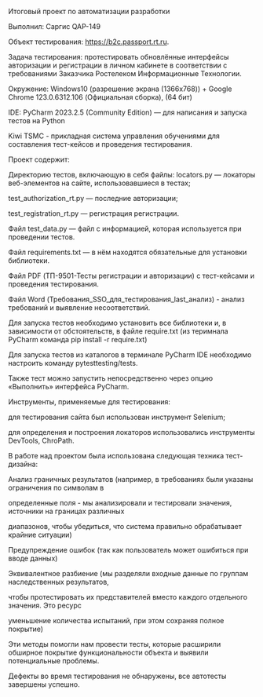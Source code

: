 Итоговый проект по автоматизации разработки

Выполнил: Саргис QAP-149

Объект тестирования: https://b2c.passport.rt.ru.

Задача тестирования: протестировать обновлённые интерфейсы авторизации и регистрации в личном кабинете в соответствии с требованиями Заказчика Ростелеком Информационные Технологии.

Окружение: Windows10 (разрешение экрана (1366x768)) + Google Chrome 123.0.6312.106 (Официальная сборка), (64 бит)

IDE: PyCharm 2023.2.5 (Community Edition) — для написания и запуска тестов на Python

Kiwi TSMC - прикладная система управления обучениями для составления тест-кейсов и проведения тестирования.

Проект содержит:

Директорию тестов, включающую в себя файлы:
locators.py — локаторы веб-элементов на сайте, использовавшиеся в тестах;

test_authorization_rt.py — последние авторизации;

test_registration_rt.py — регистрация регистрации.

Файл test_data.py — файл с информацией, которая используется при проведении тестов.

Файл requirements.txt — в нём находятся обязательные для установки библиотеки.

Файл PDF (ТП-9501-Тесты регистрации и авторизации) с тест-кейсами и проведения тестирования.

Файл Word (Требования_SSO_для_тестирования_last_анализ) - анализ требований и выявление несоответствий.

Для запуска тестов необходимо установить все библиотеки и, в зависимости от обстоятельств, в файле require.txt (из теримнала PyCharm команда pip install -r require.txt)

Для запуска тестов из каталогов в терминале PyCharm IDE необходимо настроить команду pytesttesting/tests.

Также тест можно запустить непосредственно через опцию «Выполнить» интерфейса PyCharm.

Инструменты, применяемые для тестирования:

для тестирования сайта был использован инструмент Selenium;

для определения и построения локаторов использовались инструменты DevTools, ChroPath.

В работе над проектом была использована следующая техника тест-дизайна:

Анализ граничных результатов (например, в требованиях были указаны ограничения по символам в

определенные поля - мы анализировали и тестировали значения, источники на границах различных

диапазонов, чтобы убедиться, что система правильно обрабатывает крайние ситуации)

Предупреждение ошибок (так как пользователь может ошибиться при вводе данных)

Эквивалентное разбиение (мы разделяли входные данные по группам наследственных результатов,

чтобы протестировать их представителей вместо каждого отдельного значения. Это ресурс

уменьшение количества испытаний, при этом сохраняя полное покрытие)

Эти методы помогли нам провести тесты, которые расширили обширное покрытие функциональности объекта и выявили потенциальные проблемы.

Дефекты во время тестирования не обнаружены, все автотесты завершены успешно.
